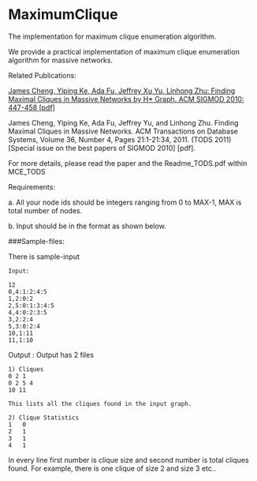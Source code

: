 

# MaximumClique
The implementation for maximum clique enumeration algorithm.

We provide a practical implementation of maximum clique enumeration algorithm for massive networks.

Related Publications:

[James Cheng, Yiping Ke, Ada Fu, Jeffrey Xu Yu, Linhong Zhu: Finding Maximal Cliques in Massive Networks by H* Graph. ACM SIGMOD 2010: 447-458 [pdf]](http://www.isi.edu/~linhong/Papers/TODS11.pdf)


James Cheng, Yiping Ke, Ada Fu, Jeffrey Yu, and Linhong Zhu. Finding Maximal Cliques in Massive Networks. ACM Transactions on Database Systems, Volume 36, Number 4, Pages 21:1-21:34, 2011. (TODS 2011) [Special issue on the best papers of SIGMOD 2010] [pdf].

For more details, please read the paper and the Readme_TODS.pdf within MCE_TODS

Requirements:

a. All your node ids should be integers ranging from 0 to MAX-1, MAX is total number of nodes.

b. Input should be in the format as shown below. 


###Sample-files: 

There is sample-input 
```
Input:

12
0,4:1:2:4:5
1,2:0:2
2,5:0:1:3:4:5
4,4:0:2:3:5
3,2:2:4
5,3:0:2:4
10,1:11
11,1:10
```
Output : Output has 2 files
```
1) Cliques
0 2 1 
0 2 5 4 
10 11 

This lists all the cliques found in the input graph.

2) Clique Statistics
1	0
2	1
3	1
4	1
```
In every line first number is clique size and second number is total cliques found. For example, there is one clique of size 2 and size 3 etc..











